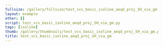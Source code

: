 ```yaml
---
fullsize: /gallery/fullsize/test_vcs_basic_isoline_aeqd_proj_SH_via_gm.png
layout: example
other: []
script: test_vcs_basic_isoline_aeqd_proj_SH_via_gm.py
tags: [isoline]
thumb: /gallery/thumbnails/test_vcs_basic_isoline_aeqd_proj_SH_via_gm.png
title: test_vcs_basic_isoline_aeqd_proj_SH_via_gm
---
```

